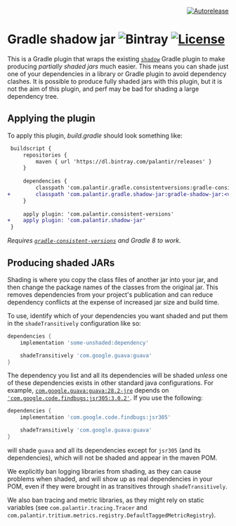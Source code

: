 <p align="right">
<a href="https://autorelease.general.dmz.palantir.tech/palantir/gradle-shadow-jar"><img src="https://img.shields.io/badge/Perform%20an-Autorelease-success.svg" alt="Autorelease"></a>
</p>

# Gradle shadow jar ![Bintray](https://img.shields.io/bintray/v/palantir/releases/gradle-shadow-jar.svg) [![License](https://img.shields.io/badge/License-Apache%202.0-lightgrey.svg)](https://opensource.org/licenses/Apache-2.0)


This is a Gradle plugin that wraps the existing [`shadow`](https://github.com/johnrengelman/shadow) Gradle plugin to
make producing *partially shaded jars* much easier. This means you can shade just one of your dependencies in a library or Gradle plugin to avoid dependency clashes. It is possible to produce fully shaded jars with this plugin, but it is not the aim of this plugin, and perf may be bad for shading a large dependency tree.

## Applying the plugin

To apply this plugin, *build.gradle* should look something like:

```diff
 buildscript {
     repositories {
         maven { url 'https://dl.bintray.com/palantir/releases' }
     }
 
     dependencies {
         classpath 'com.palantir.gradle.consistentversions:gradle-consistent-versions:<version>'
+        classpath 'com.palantir.gradle.shadow-jar:gradle-shadow-jar:<version>'
     }
     
     apply plugin: 'com.palantir.consistent-versions'
+    apply plugin: 'com.palantir.shadow-jar'
 }
```

*Requires [`gradle-consistent-versions`](https://github.com/palantir/gradle-consistent-versions) and Gradle 8 to work.*

## Producing shaded JARs

Shading is where you copy the class files of another jar into your jar, and then change the package names
of the classes from the original jar. This removes dependencies from your project's publication and can reduce
dependency conflicts at the expense of increased jar size and build time.

To use, identify which of your dependencies you want shaded and put them in the `shadeTransitively` configuration like so:

```gradle
dependencies {
    implementation 'some-unshaded:dependency'

    shadeTransitively 'com.google.guava:guava'
}
```

The dependency you list and all its dependencies will be shaded *unless* one of these dependencies exists in other
standard java configurations. For example, [`com.google.guava:guava:28.2-jre`](https://mvnrepository.com/artifact/com.google.guava/guava/28.2-jre)
depends on [`'com.google.code.findbugs:jsr305:3.0.2'`](https://mvnrepository.com/artifact/com.google.code.findbugs/jsr305/3.0.2).
If you use the following:

```gradle
dependencies {
    implementation 'com.google.code.findbugs:jsr305'

    shadeTransitively 'com.google.guava:guava'
}
```

will shade `guava` and all its dependencies except for `jsr305` (and its dependencies), which will not be shaded and
appear in the maven POM.

We explicitly ban logging libraries from shading, as they can cause problems when shaded, and will show up as real
dependencies in your POM, even if they were brought in as transitives through `shadeTransitively`.

We also ban tracing and metric libraries, as they might rely on static variables (see `com.palantir.tracing.Tracer`
and `com.palantir.tritium.metrics.registry.DefaultTaggedMetricRegistry`).
